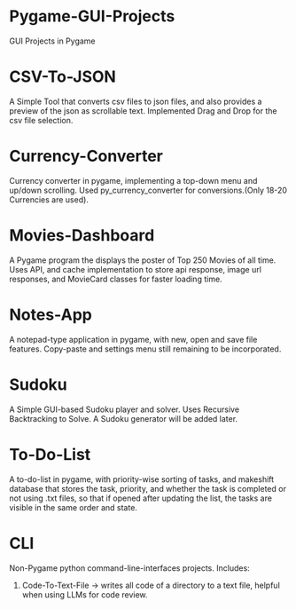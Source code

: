 # Pygame-GUI-Projects
 GUI Projects in Pygame

# CSV-To-JSON
A Simple Tool that converts csv files to json files, and also provides a preview of the json as scrollable text.
Implemented Drag and Drop for the csv file selection.

# Currency-Converter
Currency converter in pygame, implementing a top-down menu and up/down scrolling. Used py_currency_converter for conversions.(Only 18-20 Currencies are used).

# Movies-Dashboard
A Pygame program the displays the poster of Top 250 Movies of all time. Uses API, and cache implementation to store api response, image url responses, and MovieCard classes for faster loading time.

# Notes-App
A notepad-type application in pygame, with new, open and save file features. Copy-paste and settings menu still remaining to be incorporated.

# Sudoku
A Simple GUI-based Sudoku player and solver. Uses Recursive Backtracking to Solve. A Sudoku generator will be added later.

# To-Do-List
A to-do-list in pygame, with priority-wise sorting of tasks, and makeshift database that stores the task, priority, and whether the task is completed or not using .txt files, so that if opened after updating the list, the tasks are visible in the same order and state.

# CLI
Non-Pygame python command-line-interfaces projects.
 Includes:
 1. Code-To-Text-File -> writes all code of a directory to a text file, helpful when using LLMs for code  review.
